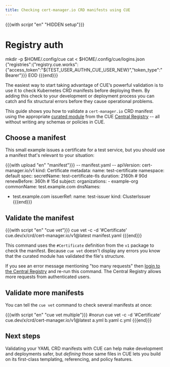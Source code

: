 ```yaml
---
title: Checking cert-manager.io CRD manifests using CUE
---
```


{{{with _script_ "en" "HIDDEN setup"}}}
# Registry auth
mkdir -p $HOME/.config/cue
cat <<EOD > $HOME/.config/cue/logins.json
{"registries":{"registry.cue.works":{"access_token":"${TEST_USER_AUTHN_CUE_USER_NEW}","token_type":"Bearer"}}}
EOD
{{{end}}}

The easiest way to start taking advantage of CUE’s powerful validation is to
use it to check Kubernetes CRD manifests before deploying them. By adding this
check to your development or deployment process you can catch and fix
structural errors before they cause operational problems.

This guide shows you how to validate a `cert-manager.io` CRD manifest using the appropriate
[curated module](../curated-module-crd-cert-manager/index.md)
from the CUE [Central Registry](/products/central-registry) --
all without writing any schemas or policies in CUE.

## Choose a manifest

This small example issues a certificate for a test service,
but you should use a manifest that's relevant to your situation:

{{{with upload "en" "manifest"}}}
-- manifest.yaml --
apiVersion: cert-manager.io/v1
kind: Certificate
metadata:
  name: test-certificate
  namespace: default
spec:
  secretName: test-certificate-tls
  duration: 2160h # 90d
  renewBefore: 360h # 15d
  subject:
    organizations:
    - example-org
  commonName: test.example.com
  dnsNames:
  - test.example.com
  issuerRef:
    name: test-issuer
    kind: ClusterIssuer
{{{end}}}

## Validate the manifest

{{{with script "en" "cue vet"}}}
cue vet -c -d '#Certificate' cue.dev/x/crd/cert-manager.io/v1@latest manifest.yaml
{{{end}}}

This command uses the `#Certificate` definition from the
`v1` package to check the manifest.
Because `cue vet` doesn't display any errors
you know that the curated module has validated the file's structure.

If you see an error message mentioning "too many requests" then
[login to the Central Registry](../login-central-registry/index.md)
and re-run this command.
The Central Registry allows more requests from authenticated users.

## Validate more manifests

You can tell the `cue vet` command to check several manifests at once:

{{{with script "en" "cue vet multiple"}}}
#norun
cue vet -c -d '#Certificate' cue.dev/x/crd/cert-manager.io/v1@latest a.yml b.yaml c.yml
{{{end}}}

## Next steps

Validating your YAML CRD manifests with CUE can help make development and
deployments safer, but *defining* those same files in CUE lets you build on its
first-class templating, referencing, and policy features.
